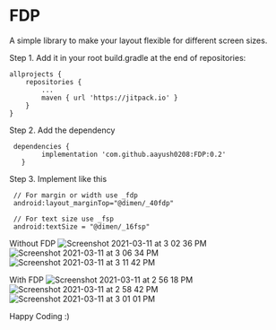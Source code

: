 # FDP

A simple library to make your layout flexible for different screen sizes.

Step 1. Add it in your root build.gradle at the end of repositories:

	allprojects {
		repositories {
			...
			maven { url 'https://jitpack.io' }
		}
	}
  
  
Step 2. Add the dependency

     dependencies {
	        implementation 'com.github.aayush0208:FDP:0.2'
	   }


Step 3. Implement like this

     // For margin or width use _fdp
     android:layout_marginTop="@dimen/_40fdp"
     
     // For text size use _fsp
     android:textSize = "@dimen/_16fsp"
     
     
     
     
Without FDP
![Screenshot 2021-03-11 at 3 02 36 PM](https://user-images.githubusercontent.com/21282839/110767682-87277e00-827c-11eb-8c3f-ce0f06e901ca.png)
![Screenshot 2021-03-11 at 3 06 34 PM](https://user-images.githubusercontent.com/21282839/110767702-8b539b80-827c-11eb-9e27-37c25eab1216.png)
![Screenshot 2021-03-11 at 3 11 42 PM](https://user-images.githubusercontent.com/21282839/110767716-8db5f580-827c-11eb-9e7f-210d6afb1ca8.png)


With FDP 
![Screenshot 2021-03-11 at 2 56 18 PM](https://user-images.githubusercontent.com/21282839/110767771-9dcdd500-827c-11eb-8b2c-cf741267e317.png)
![Screenshot 2021-03-11 at 2 58 42 PM](https://user-images.githubusercontent.com/21282839/110767780-a0302f00-827c-11eb-869d-3e78b6feafeb.png)
![Screenshot 2021-03-11 at 3 01 01 PM](https://user-images.githubusercontent.com/21282839/110767791-a1615c00-827c-11eb-98c7-423185551b4b.png)

     
Happy Coding :)
